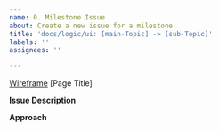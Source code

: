 ```yaml
---
name: 0. Milestone Issue
about: Create a new issue for a milestone
title: 'docs/logic/ui: [main-Topic] -> [sub-Topic]'
labels: ''
assignees: ''

---
```


[Wireframe](https://drive.google.com/file/d/1a_gFOeLnrD9907lD4xzv-vF1aDkN3X6V/view) [Page Title]

**Issue Description**


**Approach**
